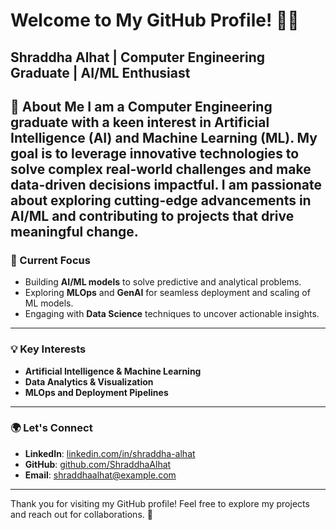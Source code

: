 # Welcome to My GitHub Profile! 👩‍💻  
**Shraddha Alhat** | Computer Engineering Graduate | AI/ML Enthusiast  
---
👋 About Me   I am a **Computer Engineering graduate** with a keen interest in **Artificial Intelligence (AI)** and **Machine Learning (ML)**. My goal is to leverage innovative technologies to solve complex real-world challenges and make data-driven decisions impactful. I am passionate about exploring cutting-edge advancements in AI/ML and contributing to projects that drive meaningful change.
---
### 🌟 Current Focus  
- Building **AI/ML models** to solve predictive and analytical problems.  
- Exploring **MLOps** and **GenAI** for seamless deployment and scaling of ML models.  
- Engaging with **Data Science** techniques to uncover actionable insights.  
---
### 💡 Key Interests  
- **Artificial Intelligence & Machine Learning**  
- **Data Analytics & Visualization**  
- **MLOps and Deployment Pipelines**  
---
### 🌍 Let's Connect  
- **LinkedIn**: [linkedin.com/in/shraddha-alhat](https://www.linkedin.com/in/shraddha-alhat/)  
- **GitHub**: [github.com/ShraddhaAlhat](https://github.com/ShraddhaAlhat)  
- **Email**: [shraddhaalhat@example.com](mailto:shraddhaalhat@example.com)  
---
Thank you for visiting my GitHub profile! Feel free to explore my projects and reach out for collaborations. 🚀
